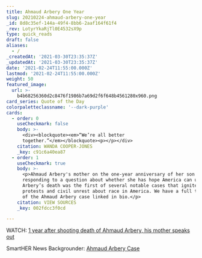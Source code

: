 ```yaml
---
title: Ahmaud Arbery One Year
slug: 20210224-ahmaud-arbery-one-year
_id: 8d8c35ef-144a-49f4-8bb6-2aaf164f61f4
_rev: LotyrYkaRjTl0E4532sX9p
type: quick_reads
draft: false
aliases:
  - /
_createdAt: '2021-03-30T23:35:37Z'
_updatedAt: '2021-03-30T23:35:37Z'
date: '2021-02-24T11:55:00.000Z'
lastmod: '2021-02-24T11:55:00.000Z'
weight: 50
featured_image:
  url: >-
    b4b68256360d2c8476f1986b7a69d2f6f648b4561280x960.png
card_series: Quote of the Day
colorpaletteclassname: '--dark-purple'
cards:
  - order: 0
    useCheckmark: false
    body: >-
      <div><blockquote><em>“We’re all better
      together.”</em></blockquote><p></p></div>
    citation: WANDA COOPER-JONES
    _key: c91c6a40ea87
  - order: 1
    useCheckmark: true
    body: >-
      <p>Ahmaud Arbery's mother on the one-year anniversary of her son's death,
      responding to a question about whether she has hope America can unite.
      Arbery’s death was the first of several notable cases that ignited debate,
      protests and civil unrest about race in America. We have a full timeline
      of the Ahmaud Arbery case linked in bio.</p>
    citation: VIEW SOURCES
    _key: 002fdcc3f0cd

---
```

WATCH: [1 year after shooting death of Ahmaud Arbery, his mother speaks out](https://www.today.com/video/1-year-after-shooting-death-of-ahmaud-arbery-his-mother-speaks-out-101444677838)

SmartHER News Backgrounder: [Ahmaud Arbery Case](https://smarthernews.com/article/developing-story-ahmaud-arbery-case/)